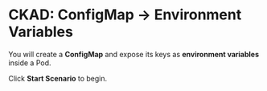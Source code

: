 # CKAD: ConfigMap → Environment Variables

You will create a **ConfigMap** and expose its keys as **environment variables** inside a Pod.

Click **Start Scenario** to begin.
